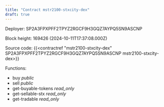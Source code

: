 ```yaml
---
title: "Contract mstr2100-stxcity-dex"
draft: true
---
```

Deployer: SP2A3FPXPFF2TPYZ2RGCF9H3GQZ7AYPQ5SN9ASCNP


 



Block height: 169426 (2024-10-11T17:37:08.000Z)

Source code: {{<contractref "mstr2100-stxcity-dex" SP2A3FPXPFF2TPYZ2RGCF9H3GQZ7AYPQ5SN9ASCNP mstr2100-stxcity-dex>}}

Functions:

* buy _public_
* sell _public_
* get-buyable-tokens _read_only_
* get-sellable-stx _read_only_
* get-tradable _read_only_
